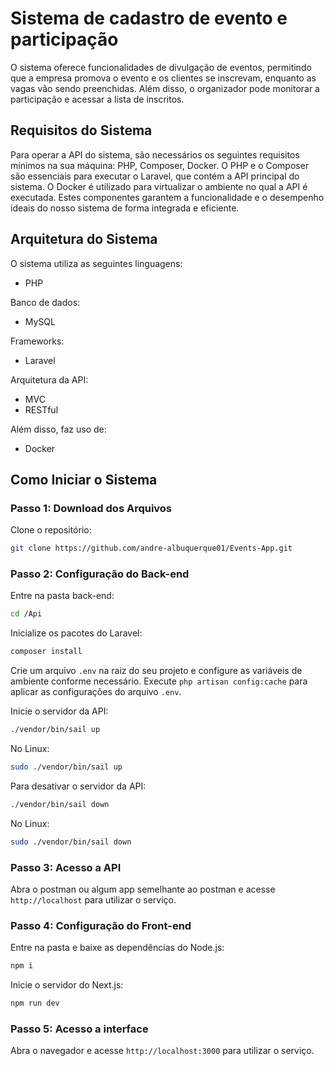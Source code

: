 # Sistema de cadastro de evento e participação

O sistema oferece funcionalidades de divulgação de eventos, permitindo que a empresa promova o evento e os clientes se inscrevam, enquanto as vagas vão sendo preenchidas. Além disso, o organizador pode monitorar a participação e acessar a lista de inscritos.

## Requisitos do Sistema

Para operar a API do sistema, são necessários os seguintes requisitos mínimos na sua máquina: PHP, Composer, Docker. O PHP e o Composer são essenciais para executar o Laravel, que contém a API principal do sistema. O Docker é utilizado para virtualizar o ambiente no qual a API é executada. Estes componentes garantem a funcionalidade e o desempenho ideais do nosso sistema de forma integrada e eficiente.

## Arquitetura do Sistema

O sistema utiliza as seguintes linguagens:

- PHP

Banco de dados:

- MySQL

Frameworks:

- Laravel

Arquitetura da API:

- MVC
- RESTful

Além disso, faz uso de:

- Docker

## Como Iniciar o Sistema

### Passo 1: Download dos Arquivos

Clone o repositório:

```bash
git clone https://github.com/andre-albuquerque01/Events-App.git
```

### Passo 2: Configuração do Back-end

Entre na pasta back-end:

```bash
cd /Api
```

Inicialize os pacotes do Laravel:

```php
composer install
```

Crie um arquivo `.env` na raiz do seu projeto e configure as variáveis de ambiente conforme necessário.
Execute `php artisan config:cache` para aplicar as configurações do arquivo `.env`.

Inicie o servidor da API:

```bash
./vendor/bin/sail up
```

No Linux:

```bash
sudo ./vendor/bin/sail up
```

Para desativar o servidor da API:

```bash
./vendor/bin/sail down
```

No Linux:

```bash
sudo ./vendor/bin/sail down
```

### Passo 3: Acesso a API

Abra o postman ou algum app semelhante ao postman e acesse `http://localhost` para utilizar o serviço.

### Passo 4: Configuração do Front-end

Entre na pasta e baixe as dependências do Node.js:

```bash
npm i
```

Inicie o servidor do Next.js:

```bash
npm run dev
```

### Passo 5: Acesso a interface

Abra o navegador e acesse `http://localhost:3000` para utilizar o serviço.
